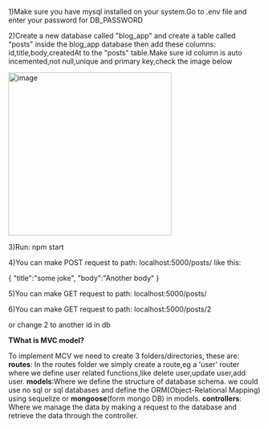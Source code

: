 1)Make sure you have mysql installed on your system.Go to .env file and enter your password for DB_PASSWORD

2)Create a new database called "blog_app" and create a table called "posts" inside the blog_app database then add these columns: id,title,body,createdAt to the "posts" table.Make sure id column is auto incemented,not null,unique and primary key,check the image below

<img width="325" alt="image" src="https://user-images.githubusercontent.com/40856827/194728812-d15e9ad5-f646-4394-a885-d02a06bccafc.png">


3)Run: npm start

4)You can make POST request to path: localhost:5000/posts/ like this:

{
    "title":"some joke",
    "body":"Another body"
}

5)You can make GET request to path: localhost:5000/posts/

6)You can make GET request to path: localhost:5000/posts/2

or change 2 to another id in db

**TWhat is MVC model?**

To implement MCV we need to create 3 folders/directories, these are:
**routes**: In the routes folder we simply create a route,eg a 'user' router where we define user related functions,like delete user,update user,add user.
**models**:Where we define the structure of database schema. we could use no sql or sql databases and define the ORM(Object-Relational Mapping) using sequelize or **mongoose**(form mongo DB) in models.
**controllers**: Where we manage the data by making a request to the database and retrieve the data through the controller.
